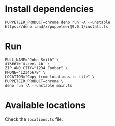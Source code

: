 # Install dependencies

```
PUPPETEER_PRODUCT=chrome deno run -A --unstable https://deno.land/x/puppeteer@9.0.1/install.ts
```

# Run

```
FULL_NAME="John Smith" \
STREET="Street 1B" \
ZIP_AND_CITY="1234 Foobar" \
PHONE="12345678" \
LOCATION="Copy from locations.ts file" \
PUPPETEER_PRODUCT=chrome \
deno run -A --unstable main.ts
```

# Available locations

Check the `locations.ts` file.
